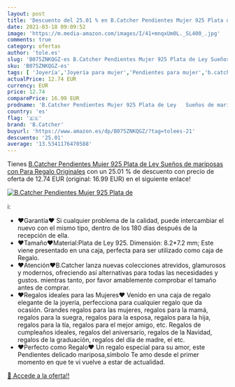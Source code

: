 ```yaml
---
layout: post
title: 'Descuento del 25.01 % en B.Catcher Pendientes Mujer 925 Plata de '
date: 2021-03-18 09:09:52
image: 'https://m.media-amazon.com/images/I/41+mnqxUm0L._SL400_.jpg'
comments: true
category: ofertas
author: 'tole.es'
slug: 'B075ZNKQGZ-es B.Catcher Pendientes Mujer 925 Plata de Ley Sueños de...'
sku: 'B075ZNKQGZ-es'
tags: [ 'Joyería','Joyería para mujer','Pendientes para mujer','b.catcher','de','ley','plata', ]
actualPrice: 12.74 EUR
currency: EUR
price: 12.74
comparePrice: 16.99 EUR
prodname: 'B.Catcher Pendientes Mujer 925 Plata de Ley   Sueños de mariposas   con Para Regalo Originales'
country: 'es'
flag: '🇪🇸'
brand: 'B.Catcher'
buyurl: 'https://www.amazon.es/dp/B075ZNKQGZ/?tag=tolees-21'
descuento: '25.01'
average: '13.5341176470588'
---
```


Tienes [B.Catcher Pendientes Mujer 925 Plata de Ley   Sueños de mariposas   con Para Regalo Originales](https://www.amazon.es/dp/B075ZNKQGZ/?tag=tolees-21) con un 25.01 % de descuento con precio de oferta de 12.74 EUR (original: 16.99 EUR) en el siguiente enlace!

[![B.Catcher Pendientes Mujer 925 Plata de ](https://m.media-amazon.com/images/I/41+mnqxUm0L._SL400_.jpg)](https://www.amazon.es/dp/B075ZNKQGZ/?tag=tolees-21)

ℹ️:

- ♥Garantía♥ Si cualquier problema de la calidad, puede intercambiar el nuevo con el mismo tipo, dentro de los 180 días después de la recepción de ella.
- ♥Tamaño♥Material:Plata de Ley 925. Dimensión: 8.2*7.2 mm; Este viene presentado en una caja, perfecta para ser utilizado como caja de Regalo.
- ♥Atención♥B.Catcher lanza nuevas colecciones atrevidos, glamurosos y modernos, ofreciendo así alternativas para todas las necesidades y gustos. mientras tanto, por favor amablemente comprobar el tamaño antes de comprar.
- ♥Regalos ideales para las Mujeres♥ Venido en una caja de regalo elegante de la joyería, perfecciona para cualquier regalo que da ocasión. Grandes regalos para las mujeres, regalos para la mamá, regalos para la suegra, regalos para la esposa, regalos para la hija, regalos para la tía, regalos para el mejor amigo, etc. Regalos de cumpleaños ideales, regalos del aniversario, regalos de la Navidad, regalos de la graduación, regalos del día de madre, el etc.
- ♥Perfecto como Regalo♥ Un regalo especial para su amor, este Pendientes delicado mariposa,símbolo Te amo desde el primer momento en que te vi vuelve a estar de actualidad.

[🛒 Accede a la oferta!!](https://www.amazon.es/dp/B075ZNKQGZ/?tag=tolees-21)
